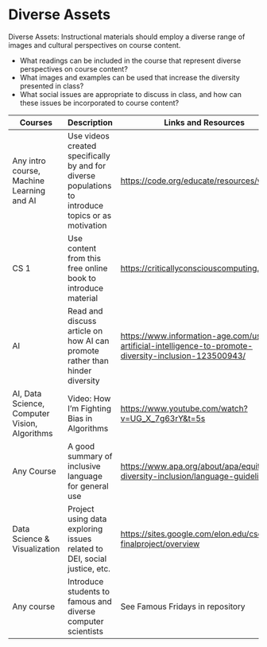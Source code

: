 # Diverse Assets
Diverse Assets: Instructional materials should employ a diverse range of images and cultural perspectives on course content.

- What readings can be included in the course that represent diverse perspectives on course content?
- What images and examples can be used that increase the diversity presented in class?  
- What social issues are appropriate to discuss in class, and how can these issues be incorporated to course content?


| Courses | Description | Links and Resources
| --- | --- | --- |
| Any intro course, Machine Learning and AI | Use videos created specifically by and for diverse populations to introduce topics or as motivation |  https://code.org/educate/resources/videos |
| CS 1 | Use content from this free online book to introduce material | https://criticallyconsciouscomputing.org/ |
| AI | Read and discuss article on how AI can promote rather than hinder diversity | https://www.information-age.com/using-artificial-intelligence-to-promote-diversity-inclusion-123500943/ |
| AI, Data Science, Computer Vision, Algorithms | Video: How I’m Fighting Bias in Algorithms | https://www.youtube.com/watch?v=UG_X_7g63rY&t=5s |
| Any Course | A good summary of inclusive language for general use | https://www.apa.org/about/apa/equity-diversity-inclusion/language-guidelines |
| Data Science & Visualization | Project using data exploring issues related to DEI, social justice, etc.| https://sites.google.com/elon.edu/csc1100-finalproject/overview |
| Any course | Introduce students to famous and diverse computer scientists | See Famous Fridays in repository |
